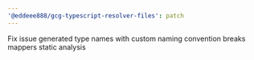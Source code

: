 ```yaml
---
'@eddeee888/gcg-typescript-resolver-files': patch
---
```


Fix issue generated type names with custom naming convention breaks mappers static analysis
